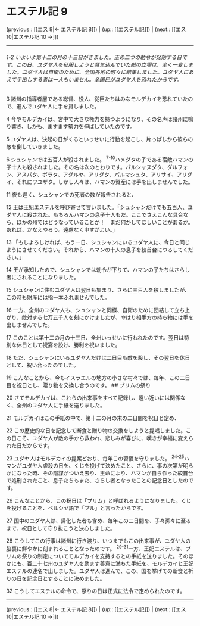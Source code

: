 # エステル記 9

(previous:: [[エス 8|← エステル記 8]]) | (up:: [[エステル記]]) | (next:: [[エス 10|エステル記 10 →]])

***
###### 1-2 いよいよ第十二の月の十三日がきました。王の二つの勅令が発効する日です。この日、ユダヤ人を征服しようと意気込んでいた敵の立場は、全く一変しました。ユダヤ人は自衛のために、全国各地の町々に結集しました。ユダヤ人にあえて手出しする者は一人もいません。全国民がユダヤ人を恐れたからです。 

3 諸州の指導者層である総督、役人、従臣たちはみなモルデカイを恐れていたので、進んでユダヤ人に手を貸しました。 

4 今やモルデカイは、宮中で大きな権力を持つようになり、その名声は諸州に鳴り響き、しかも、ますます勢力を伸ばしていたのです。 

5 ユダヤ人は、決起の日がくるといっせいに行動を起こし、片っぱしから彼らの敵を倒していきました。 

6 シュシャンでは五百人が殺されました。 <sup class="versenum">7-10</sup>ハメダタの子である宿敵ハマンの子十人も殺されました。その名は次のとおりです。パルシャヌダタ、ダルフォン、アスパタ、ポラタ、アダルヤ、アリダタ、パルマシュタ、アリサイ、アリダイ、それにワユザタ。しかし人々は、ハマンの資産には手を出しませんでした。 

11 夜も遅く、シュシャンでの死者の数が報告されると、 

12 王は王妃エステルを呼び寄せて言いました。「シュシャンだけでも五百人、ユダヤ人に殺された。もちろんハマンの息子十人もだ。ここでさえこんな具合なら、ほかの州ではどうなっていることか！　まだ何かしてほしいことがあるか。あれば、かなえやろう。遠慮なく申すがよい。」 

13 「もしよろしければ、もう一日、シュシャンにいるユダヤ人に、今日と同じようにさせてください。それから、ハマンの十人の息子を絞首台につるしてください。」 

14 王が承知したので、シュシャンでは勅令が下りて、ハマンの子たちはさらし者にされることになりました。 

15 シュシャンに住むユダヤ人は翌日も集まり、さらに三百人を殺しましたが、この時も財産には指一本ふれませんでした。 

16 一方、全州のユダヤ人も、シュシャンと同様、自衛のために団結して立ち上がり、敵対する七万五千人を剣にかけましたが、やはり相手方の持ち物には手を出しませんでした。 

17 このことは第十二の月の十三日、全州いっせいに行われたのです。翌日は特別な休日として祝宴を設け、勝利を祝いました。 

18 ただ、シュシャンにいるユダヤ人だけは二日目も敵を殺し、その翌日を休日として、祝い合ったのでした。 

19 こんなことから、今もイスラエルの地方の小さな村々では、毎年、この二日目を祝日とし、贈り物を交換し合うのです。 ## プリムの祭り 

20 さてモルデカイは、これらの出来事をすべて記録し、遠い近いには関係なく、全州のユダヤ人に手紙を送りました。 

21 モルデカイはこの手紙の中で、第十二の月の末の二日間を祝日と定め、 

22 この歴史的な日を記念して断食と贈り物の交換をしようと提唱しました。この日こそ、ユダヤ人が敵の手から救われ、悲しみが喜びに、嘆きが幸福に変えられた日だからです。 

23 ユダヤ人はモルデカイの提案どおり、毎年この習慣を守りました。 <sup class="versenum">24-25</sup>ハマンがユダヤ人虐殺の日を、くじを投げて決めたこと、さらに、事の次第が明らかになった時、その陰謀がついえ去り、王命により、ハマンが自ら作った絞首台で処刑されたこと、息子たちもまた、さらし者となったことの記念日としたのです。 

26 こんなことから、この祝日は「プリム」と呼ばれるようになりました。くじを投げることを、ペルシヤ語で「プル」と言ったからです。 

27 国中のユダヤ人は、帰化した者も含め、毎年この二日間を、子々孫々に至るまで、祝日として守り抜こうと決心しました。 

28 こうしてこの行事は諸州に行き渡り、いつまでもこの出来事が、ユダヤ人の脳裏に鮮やかに刻まれることとなったのです。 <sup class="versenum">29-31</sup>一方、王妃エステルは、プリムの祭りの制定についてモルデカイを支持するとの手紙を送りました。そのほかにも、百二十七州のユダヤ人を励ます善意に満ちた手紙を、モルデカイと王妃エステルの連名で出しました。ユダヤ人は進んで、この、国を挙げての断食と祈りの日を記念日とすることに決めました。 

32 こうしてエステルの命令で、祭りの日は正式に法令で定められたのです。

***

(previous:: [[エス 8|← エステル記 8]]) | (up:: [[エステル記]]) | (next:: [[エス 10|エステル記 10 →]])
